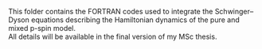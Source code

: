 This folder contains the FORTRAN codes used to integrate the Schwinger–Dyson equations describing the Hamiltonian dynamics of the pure and mixed p-spin model.  
All details will be available in the final version of my MSc thesis.
